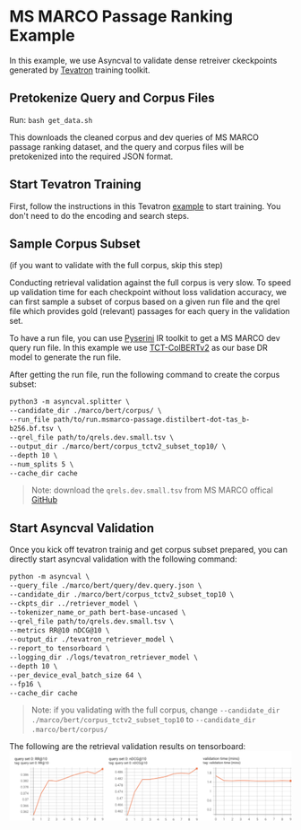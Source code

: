 # MS MARCO Passage Ranking Example

In this example, we use Asyncval to validate dense retreiver ckeckpoints generated by [Tevatron](https://github.com/texttron/tevatron) training toolkit.

## Pretokenize Query and Corpus Files
Run: `bash get_data.sh`

This downloads the cleaned corpus and dev queries of MS MARCO passage ranking dataset, and the query and corpus files will be pretokenized into the required JSON format.

## Start Tevatron Training
First, follow the instructions in this Tevatron [example](https://github.com/texttron/tevatron/blob/main/examples/example_msmarco.md) to start training. You don't need to do the encoding and search steps.

## Sample Corpus Subset
(if you want to validate with the full corpus, skip this step)

Conducting retrieval validation against the full corpus is very slow. To speed up validation time for each checkpoint without loss validation accuracy, we can first sample a subset of corpus based on a given run file and the qrel file which provides gold (relevant) passages for each query in the validation set.

To have a run file, you can use [Pyserini](https://github.com/castorini/pyserini) IR toolkit to get a MS MARCO dev query run file. In this example we use [TCT-ColBERTv2](https://github.com/castorini/pyserini/blob/master/docs/experiments-distilbert_tasb.md) as our base DR model to generate the run file.

After getting the run file, run the following command to create the corpus subset:

```
python3 -m asyncval.splitter \
--candidate_dir ./marco/bert/corpus/ \
--run_file path/to/run.msmarco-passage.distilbert-dot-tas_b-b256.bf.tsv \
--qrel_file path/to/qrels.dev.small.tsv \
--output_dir ./marco/bert/corpus_tctv2_subset_top10/ \
--depth 10 \
--num_splits 5 \
--cache_dir cache
```
> Note: download the `qrels.dev.small.tsv` from MS MARCO offical [GitHub](https://github.com/microsoft/MSMARCO-Passage-Ranking)


## Start Asyncval Validation

Once you kick off tevatron trainig and get corpus subset prepared, you can directly start asyncval validation with the following command:

```
python -m asyncval \
--query_file ./marco/bert/query/dev.query.json \
--candidate_dir ./marco/bert/corpus_tctv2_subset_top10 \
--ckpts_dir ../retriever_model \
--tokenizer_name_or_path bert-base-uncased \
--qrel_file path/to/qrels.dev.small.tsv \
--metrics RR@10 nDCG@10 \
--output_dir ./tevatron_retriever_model \
--report_to tensorboard \
--logging_dir ./logs/tevatron_retriever_model \
--depth 10 \
--per_device_eval_batch_size 64 \
--fp16 \
--cache_dir cache
```
> Note: if you validating with the full corpus, change `--candidate_dir ./marco/bert/corpus_tctv2_subset_top10` to `--candidate_dir .marco/bert/corpus/`

The following are the retrieval validation results on tensorboard:
![results.png](results.png)
